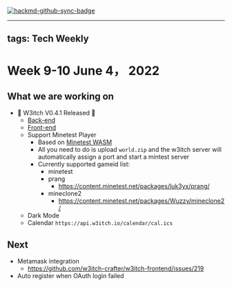 [![hackmd-github-sync-badge](https://hackmd.io/TlRuREANQPy4Vr1ywRCjYQ/badge)](https://hackmd.io/TlRuREANQPy4Vr1ywRCjYQ)


---
tags: Tech Weekly
---
# Week 9-10 June 4， 2022


## What we are working on

- 🎉 W3itch V0.4.1 Released 🎉 
    - [Back-end](https://github.com/w3itch-crafter/w3itch-backend/releases/tag/v0.4.1)
    - [Front-end](https://github.com/w3itch-crafter/w3itch-frontend/releases/tag/v0.4.1)
    - Support Minetest Player
        - Based on [Minetest WASM](https://github.com/paradust7/minetest-wasm)
        - All you need to do is upload `world.zip` and the w3itch server will automatically assign a port and start a mintest server
        - Currently supported gameid list:
            - minetest
            - prang
                - https://content.minetest.net/packages/luk3yx/prang/
            - mineclone2
                - https://content.minetest.net/packages/Wuzzy/mineclone2/
    - Dark Mode
    - Calendar `https://api.w3itch.io/calendar/cal.ics`

## Next

- Metamask integration
    - https://github.com/w3itch-crafter/w3itch-frontend/issues/219
- Auto register when OAuth login failed

